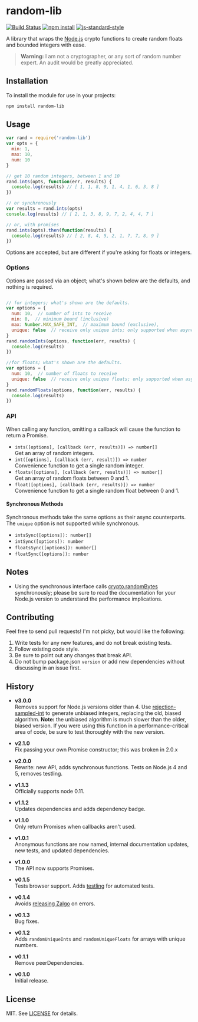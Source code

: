 # random-lib

[![Build Status](http://img.shields.io/travis/fardog/node-random-lib/master.svg?style=flat-square)](https://travis-ci.org/fardog/node-random-lib)
[![npm install](http://img.shields.io/npm/dm/random-lib.svg?style=flat-square)](https://www.npmjs.org/package/random-lib)
[![js-standard-style](https://img.shields.io/badge/code%20style-standard-brightgreen.svg?style=flat-square)](https://github.com/feross/standard)

A library that wraps the [Node.js][] crypto functions to create random floats
and bounded integers with ease.

> **Warning:** I am not a cryptographer, or any sort of random number expert.
  An audit would be greatly appreciated.

## Installation

To install the module for use in your projects:

```bash
npm install random-lib
```

## Usage

```js
var rand = require('random-lib')
var opts = {
  min: 1,
  max: 10,
  num: 10
}

// get 10 random integers, between 1 and 10
rand.ints(opts, function(err, results) {
  console.log(results) // [ 1, 1, 8, 9, 1, 4, 1, 6, 3, 8 ]
})

// or synchronously
var results = rand.ints(opts)
console.log(results) // [ 2, 1, 3, 8, 9, 7, 2, 4, 4, 7 ]

// or, with promises
rand.ints(opts).then(function(results) {
  console.log(results) // [ 2, 8, 4, 5, 2, 1, 7, 7, 8, 9 ]
})
```

Options are accepted, but are different if you're asking for floats or integers.

### Options

Options are passed via an object; what's shown below are the defaults,
and nothing is required.

```js

// for integers; what's shown are the defaults.
var options = {
  num: 10,  // number of ints to receive
  min: 0,  // minimum bound (inclusive)
  max: Number.MAX_SAFE_INT,  // maximum bound (exclusive),
  unique: false  // receive only unique ints; only supported when async
}
rand.randomInts(options, function(err, results) {
  console.log(results)
})

//for floats; what's shown are the defaults.
var options = {
  num: 10,  // number of floats to receive
  unique: false  // receive only unique floats; only supported when async
}
rand.randomFloats(options, function(err, results) {
  console.log(results)
})
```

### API

When calling any function, omitting a callback will cause the function to
return a Promise.

* `ints([options], [callback (err, results)]) => number[]`  
  Get an array of random integers.
* `int([options], [callback (err, result)]) => number`  
  Convenience function to get a single random integer.
* `floats([options], [callback (err, results)]) => number[]`  
  Get an array of random floats between 0 and 1.
* `float([options], [callback (err, results)]) => number`  
  Convenience function to get a single random float between 0 and 1.

#### Synchronous Methods

Synchronous methods take the same options as their async counterparts. The
`unique` option is not supported while synchronous.

* `intsSync([options]): number[]`
* `intSync([options]): number`
* `floatsSync([options]): number[]`
* `floatSync([options]): number`

## Notes

- Using the synchronous interface calls [crypto.randomBytes][] synchronously;
  please be sure to read the documentation for your Node.js version to
  understand the performance implications.

## Contributing

Feel free to send pull requests! I'm not picky, but would like the following:

1. Write tests for any new features, and do not break existing tests.
2. Follow existing code style.
3. Be sure to point out any changes that break API.
4. Do not bump package.json `version` or add new dependencies without discussing
   in an issue first.

## History

- **v3.0.0**  
Removes support for Node.js versions older than 4. Use [rejection-sampled-int][]
to generate unbiased integers, replacing the old, biased algorithm. **Note:**
the unbiased algorithm is much slower than the older, biased version. If you
were using this function in a performance-critical area of code, be sure to test
thoroughly with the new version.

- **v2.1.0**  
Fix passing your own Promise constructor; this was broken in 2.0.x

- **v2.0.0**  
Rewrite: new API, adds synchronous functions. Tests on Node.js 4 and 5, removes
testling.

- **v1.1.3**  
Officially supports node 0.11.

- **v1.1.2**  
Updates dependencies and adds dependency badge.

- **v1.1.0**  
Only return Promises when callbacks aren't used.

- **v1.0.1**  
Anonymous functions are now named, internal documentation updates, new tests,
and updated dependencies.

- **v1.0.0**  
The API now supports Promises.

- **v0.1.5**  
Tests browser support. Adds [testling][] for automated tests.

- **v0.1.4**  
Avoids [releasing Zalgo][zalgo] on errors.

- **v0.1.3**  
Bug fixes.

- **v0.1.2**  
Adds `randomUniqueInts` and `randomUniqueFloats` for arrays with unique numbers.

- **v0.1.1**  
Remove peerDependencies.

- **v0.1.0**  
Initial release.

## License

MIT. See [LICENSE][] for details.

[crypto.randomBytes]: https://nodejs.org/dist/latest-v5.x/docs/api/crypto.html#crypto_crypto_randombytes_size_callback
[zalgo]: http://blog.izs.me/post/59142742143/designing-apis-for-asynchrony
[LICENSE]: ./LICENSE
[testling]: https://ci.testling.com/
[Node.js]: http://nodejs.org
[rejection-sampled-int]: https://github.com/fardog/rejection-sampled-int
